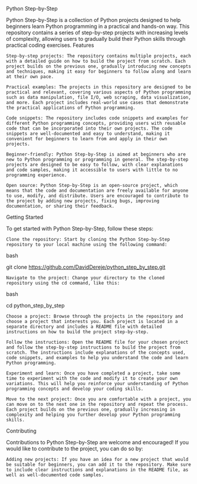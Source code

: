 Python Step-by-Step

Python Step-by-Step is a collection of Python projects designed to help beginners learn Python programming in a practical and hands-on way. This repository contains a series of step-by-step projects with increasing levels of complexity, allowing users to gradually build their Python skills through practical coding exercises.
Features

    Step-by-step projects: The repository contains multiple projects, each with a detailed guide on how to build the project from scratch. Each project builds on the previous one, gradually introducing new concepts and techniques, making it easy for beginners to follow along and learn at their own pace.

    Practical examples: The projects in this repository are designed to be practical and relevant, covering various aspects of Python programming such as data manipulation, file I/O, web scraping, data visualization, and more. Each project includes real-world use cases that demonstrate the practical applications of Python programming.

    Code snippets: The repository includes code snippets and examples for different Python programming concepts, providing users with reusable code that can be incorporated into their own projects. The code snippets are well-documented and easy to understand, making it convenient for beginners to learn from and apply in their own projects.

    Beginner-friendly: Python Step-by-Step is aimed at beginners who are new to Python programming or programming in general. The step-by-step projects are designed to be easy to follow, with clear explanations and code samples, making it accessible to users with little to no programming experience.

    Open source: Python Step-by-Step is an open-source project, which means that the code and documentation are freely available for anyone to use, modify, and distribute. Users are encouraged to contribute to the project by adding new projects, fixing bugs, improving documentation, or sharing their feedback.

Getting Started

To get started with Python Step-by-Step, follow these steps:

    Clone the repository: Start by cloning the Python Step-by-Step repository to your local machine using the following command:

bash

git clone https://github.com/DavidDereje/python_step_by_step.git

    Navigate to the project: Change your directory to the cloned repository using the cd command, like this:

bash

cd python_step_by_step

    Choose a project: Browse through the projects in the repository and choose a project that interests you. Each project is located in a separate directory and includes a README file with detailed instructions on how to build the project step-by-step.

    Follow the instructions: Open the README file for your chosen project and follow the step-by-step instructions to build the project from scratch. The instructions include explanations of the concepts used, code snippets, and examples to help you understand the code and learn Python programming.

    Experiment and learn: Once you have completed a project, take some time to experiment with the code and modify it to create your own variations. This will help you reinforce your understanding of Python programming concepts and develop your coding skills.

    Move to the next project: Once you are comfortable with a project, you can move on to the next one in the repository and repeat the process. Each project builds on the previous one, gradually increasing in complexity and helping you further develop your Python programming skills.

Contributing

Contributions to Python Step-by-Step are welcome and encouraged! If you would like to contribute to the project, you can do so by:

    Adding new projects: If you have an idea for a new project that would be suitable for beginners, you can add it to the repository. Make sure to include clear instructions and explanations in the README file, as well as well-documented code samples.

